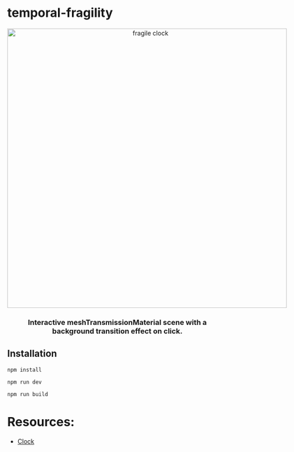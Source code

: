 # temporal-fragility

<div align="center">

<img src="./readme.gif" alt="fragile clock" style="width: 66.66vw; max-width: 800px; margin: 0 auto; display: block;">

  <h3 align="center">Interactive meshTransmissionMaterial scene with a background transition effect on click.</h3>

</div>

## Installation
```
npm install

npm run dev

npm run build
```

# Resources:

- [Clock](https://sketchfab.com/3d-models/clock-7617bf448dc44e88af45e6b268745659)